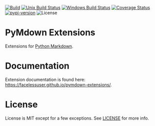 [![Build][github-ci-image]][github-ci-link]
[![Unix Build Status][travis-image]][travis-link]
[![Windows Build Status][appveyor-image]][appveyor-link]
[![Coverage Status][codecov-image]][codecov-link]
[![pypi-version][pypi-image]][pypi-link]
![License][license-image-mit]

# PyMdown Extensions

Extensions for [Python Markdown](https://python-markdown.github.io).

# Documentation

Extension documentation is found here: https://facelessuser.github.io/pymdown-extensions/.

# License

License is MIT except for a few exceptions.  See [LICENSE](https://github.com/facelessuser/pymdown-extensions/blob/master/LICENSE.md) for more info.

[github-ci-image]: https://github.com/facelessuser/pymdown-extensions/workflows/build/badge.svg
[github-ci-link]: https://github.com/facelessuser/pymdown-extensions/actions?workflow=build
[travis-image]: https://img.shields.io/travis/facelessuser/pymdown-extensions/master.svg?label=Unix%20Build&logo=travis
[travis-link]: https://travis-ci.org/facelessuser/pymdown-extensions
[appveyor-image]: https://img.shields.io/appveyor/ci/facelessuser/pymdown-extensions/master.svg?label=Windows%20Build&logo=appveyor
[appveyor-link]: https://ci.appveyor.com/project/facelessuser/pymdown-extensions
[codecov-image]: https://img.shields.io/codecov/c/github/facelessuser/pymdown-extensions/master.svg
[codecov-link]: https://codecov.io/github/facelessuser/pymdown-extensions
[pypi-image]: https://img.shields.io/pypi/v/pymdown-extensions.svg?logo=python&logoColor=white
[pypi-link]: https://pypi.python.org/pypi/pymdown-extensions
[license-image-mit]: https://img.shields.io/badge/license-MIT-blue.svg
